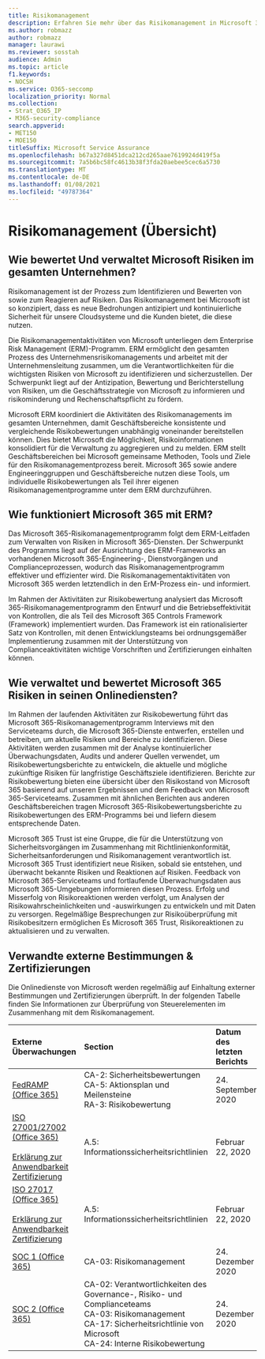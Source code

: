 ```yaml
---
title: Risikomanagement
description: Erfahren Sie mehr über das Risikomanagement in Microsoft 365
ms.author: robmazz
author: robmazz
manager: laurawi
ms.reviewer: sosstah
audience: Admin
ms.topic: article
f1.keywords:
- NOCSH
ms.service: O365-seccomp
localization_priority: Normal
ms.collection:
- Strat_O365_IP
- M365-security-compliance
search.appverid:
- MET150
- MOE150
titleSuffix: Microsoft Service Assurance
ms.openlocfilehash: b67a327d8451dca212cd265aae7619924d419f5a
ms.sourcegitcommit: 7a5b6bc58fc4613b38f3fda20aebee5cec6a5730
ms.translationtype: MT
ms.contentlocale: de-DE
ms.lasthandoff: 01/08/2021
ms.locfileid: "49787364"
---
```

# <a name="risk-management-overview"></a>Risikomanagement (Übersicht)

## <a name="how-does-microsoft-assess-and-manage-risk-across-the-enterprise"></a>Wie bewertet Und verwaltet Microsoft Risiken im gesamten Unternehmen?

Risikomanagement ist der Prozess zum Identifizieren und Bewerten von sowie zum Reagieren auf Risiken. Das Risikomanagement bei Microsoft ist so konzipiert, dass es neue Bedrohungen antizipiert und kontinuierliche Sicherheit für unsere Cloudsysteme und die Kunden bietet, die diese nutzen.

Die Risikomanagementaktivitäten von Microsoft unterliegen dem Enterprise Risk Management (ERM)-Programm. ERM ermöglicht den gesamten Prozess des Unternehmensrisikomanagements und arbeitet mit der Unternehmensleitung zusammen, um die Verantwortlichkeiten für die wichtigsten Risiken von Microsoft zu identifizieren und sicherzustellen. Der Schwerpunkt liegt auf der Antizipation, Bewertung und Berichterstellung von Risiken, um die Geschäftsstrategie von Microsoft zu informieren und risikominderung und Rechenschaftspflicht zu fördern.

Microsoft ERM koordiniert die Aktivitäten des Risikomanagements im gesamten Unternehmen, damit Geschäftsbereiche konsistente und vergleichende Risikobewertungen unabhängig voneinander bereitstellen können. Dies bietet Microsoft die Möglichkeit, Risikoinformationen konsolidiert für die Verwaltung zu aggregieren und zu melden. ERM stellt Geschäftsbereichen bei Microsoft gemeinsame Methoden, Tools und Ziele für den Risikomanagementprozess bereit. Microsoft 365 sowie andere Engineeringgruppen und Geschäftsbereiche nutzen diese Tools, um individuelle Risikobewertungen als Teil ihrer eigenen Risikomanagementprogramme unter dem ERM durchzuführen.

## <a name="how-does-microsoft-365-work-with-erm"></a>Wie funktioniert Microsoft 365 mit ERM?

Das Microsoft 365-Risikomanagementprogramm folgt dem ERM-Leitfaden zum Verwalten von Risiken in Microsoft 365-Diensten. Der Schwerpunkt des Programms liegt auf der Ausrichtung des ERM-Frameworks an vorhandenen Microsoft 365-Engineering-, Dienstvorgängen und Complianceprozessen, wodurch das Risikomanagementprogramm effektiver und effizienter wird. Die Risikomanagementaktivitäten von Microsoft 365 werden letztendlich in den ErM-Prozess ein- und informiert.

Im Rahmen der Aktivitäten zur Risikobewertung analysiert das Microsoft 365-Risikomanagementprogramm den Entwurf und die Betriebseffektivität von Kontrollen, die als Teil des Microsoft 365 Controls Framework (Framework) implementiert wurden. Das Framework ist ein rationalisierter Satz von Kontrollen, mit denen Entwicklungsteams bei ordnungsgemäßer Implementierung zusammen mit der Unterstützung von Complianceaktivitäten wichtige Vorschriften und Zertifizierungen einhalten können.

## <a name="how-does-microsoft-365-manage-and-assess-risk-in-its-online-services"></a>Wie verwaltet und bewertet Microsoft 365 Risiken in seinen Onlinediensten?

Im Rahmen der laufenden Aktivitäten zur Risikobewertung führt das Microsoft 365-Risikomanagementprogramm Interviews mit den Serviceteams durch, die Microsoft 365-Dienste entwerfen, erstellen und betreiben, um aktuelle Risiken und Bereiche zu identifizieren. Diese Aktivitäten werden zusammen mit der Analyse kontinuierlicher Überwachungsdaten, Audits und anderer Quellen verwendet, um Risikobewertungsberichte zu entwickeln, die aktuelle und mögliche zukünftige Risiken für langfristige Geschäftsziele identifizieren. Berichte zur Risikobewertung bieten eine übersicht über den Risikostand von Microsoft 365 basierend auf unseren Ergebnissen und dem Feedback von Microsoft 365-Serviceteams. Zusammen mit ähnlichen Berichten aus anderen Geschäftsbereichen tragen Microsoft 365-Risikobewertungsberichte zu Risikobewertungen des ERM-Programms bei und liefern diesem entsprechende Daten.

Microsoft 365 Trust ist eine Gruppe, die für die Unterstützung von Sicherheitsvorgängen im Zusammenhang mit Richtlinienkonformität, Sicherheitsanforderungen und Risikomanagement verantwortlich ist. Microsoft 365 Trust identifiziert neue Risiken, sobald sie entstehen, und überwacht bekannte Risiken und Reaktionen auf Risiken. Feedback von Microsoft 365-Serviceteams und fortlaufende Überwachungsdaten aus Microsoft 365-Umgebungen informieren diesen Prozess. Erfolg und Misserfolg von Risikoreaktionen werden verfolgt, um Analysen der Risikowahrscheinlichkeiten und -auswirkungen zu entwickeln und mit Daten zu versorgen. Regelmäßige Besprechungen zur Risikoüberprüfung mit Risikobesitzern ermöglichen Es Microsoft 365 Trust, Risikoreaktionen zu aktualisieren und zu verwalten.

## <a name="related-external-regulations--certifications"></a>Verwandte externe Bestimmungen & Zertifizierungen

Die Onlinedienste von Microsoft werden regelmäßig auf Einhaltung externer Bestimmungen und Zertifizierungen überprüft. In der folgenden Tabelle finden Sie Informationen zur Überprüfung von Steuerelementen im Zusammenhang mit dem Risikomanagement.

| **Externe Überwachungen** | **Section** | **Datum des letzten Berichts** |
|:--------------------|:------------|:-----------------------|
| [FedRAMP (Office 365)](https://compliance.microsoft.com/compliancemanager) | CA-2: Sicherheitsbewertungen <br> CA-5: Aktionsplan und Meilensteine <br> RA-3: Risikobewertung | 24. September 2020 |
| [ISO 27001/27002 (Office 365)](https://servicetrust.microsoft.com/ViewPage/MSComplianceGuideV3?command=Download&downloadType=Document&downloadId=d7864d4f-e053-4cc4-a964-fa526d07c3be&tab=7027ead0-3d6b-11e9-b9e1-290b1eb4cdeb&docTab=7027ead0-3d6b-11e9-b9e1-290b1eb4cdeb_ISO_Reports) <br><br> [Erklärung zur Anwendbarkeit](https://servicetrust.microsoft.com/ViewPage/MSComplianceGuide?command=Download&downloadType=Document&downloadId=8ee1e46b-2ada-4e7b-bb7d-4c55a8cb6fcd&docTab=4ce99610-c9c0-11e7-8c2c-f908a777fa4d_ISO_Reports) <br> [Zertifizierung](https://servicetrust.microsoft.com/ViewPage/MSComplianceGuideV3?command=Download&downloadType=Document&downloadId=1e84a14a-2468-45ac-9412-5e53250d57ec&tab=7027ead0-3d6b-11e9-b9e1-290b1eb4cdeb&docTab=7027ead0-3d6b-11e9-b9e1-290b1eb4cdeb_ISO_Reports) | A.5: Informationssicherheitsrichtlinien | Februar 22, 2020 |
| [ISO 27017 (Office 365)](https://servicetrust.microsoft.com/ViewPage/MSComplianceGuideV3?command=Download&downloadType=Document&downloadId=d7864d4f-e053-4cc4-a964-fa526d07c3be&tab=7027ead0-3d6b-11e9-b9e1-290b1eb4cdeb&docTab=7027ead0-3d6b-11e9-b9e1-290b1eb4cdeb_ISO_Reports) <br><br> [Erklärung zur Anwendbarkeit](https://servicetrust.microsoft.com/ViewPage/MSComplianceGuide?command=Download&downloadType=Document&downloadId=8ee1e46b-2ada-4e7b-bb7d-4c55a8cb6fcd&docTab=4ce99610-c9c0-11e7-8c2c-f908a777fa4d_ISO_Reports) <br> [Zertifizierung](https://servicetrust.microsoft.com/ViewPage/MSComplianceGuideV3?command=Download&downloadType=Document&downloadId=70de0999-5451-43a3-9ef4-761e8fbfb1a3&tab=7027ead0-3d6b-11e9-b9e1-290b1eb4cdeb&docTab=7027ead0-3d6b-11e9-b9e1-290b1eb4cdeb_ISO_Reports) | A.5: Informationssicherheitsrichtlinien | Februar 22, 2020 |
| [SOC 1 (Office 365)](https://servicetrust.microsoft.com/ViewPage/MSComplianceGuideV3?command=Download&downloadType=Document&downloadId=90df3f9c-3aaf-4dbf-99d0-ca9f2991721b&tab=7027ead0-3d6b-11e9-b9e1-290b1eb4cdeb&docTab=7027ead0-3d6b-11e9-b9e1-290b1eb4cdeb_SOC_%2F_SSAE_16_Reports) | CA-03: Risikomanagement | 24. Dezember 2020 |
| [SOC 2 (Office 365)](https://servicetrust.microsoft.com/ViewPage/MSComplianceGuideV3?command=Download&downloadType=Document&downloadId=a73c1738-7892-42b7-acd3-87b6371c53f6&tab=7027ead0-3d6b-11e9-b9e1-290b1eb4cdeb&docTab=7027ead0-3d6b-11e9-b9e1-290b1eb4cdeb_SOC_%2F_SSAE_16_Reports) | CA-02: Verantwortlichkeiten des Governance-, Risiko- und Complianceteams <br> CA-03: Risikomanagement <br> CA-17: Sicherheitsrichtlinie von Microsoft <br> CA-24: Interne Risikobewertung | 24. Dezember 2020 |

